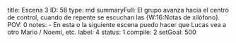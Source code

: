title:          Escena 3
ID:             58
type:           md
summaryFull:    El grupo avanza hacia el centro de control, cuando de repente se escuchan las {W:16:Notas de xilófono}.
POV:            0
notes:          - En esta o la siguiente escena puedo hacer que Lucas vea a otro Mario / Noemí, etc.
label:          4
status:         1
compile:        2
setGoal:        500


